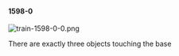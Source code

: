 #### 1598-0
![train-1598-0-0.png](https://github.com/lil-lab/nlvr/raw/master/nlvr/train/images/14/train-1598-0-0.png "train-1598-0-0.png")

There are exactly three objects touching the base